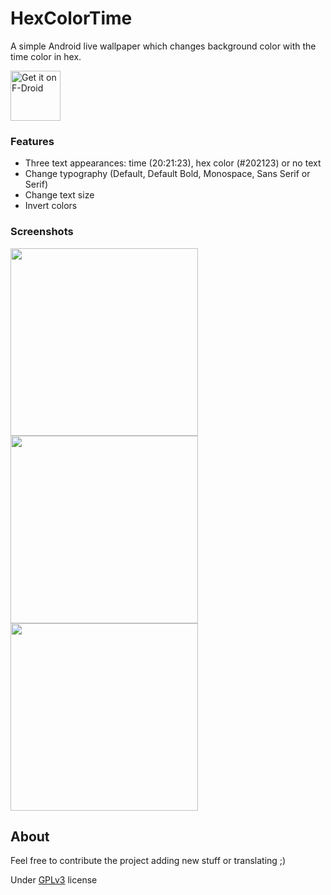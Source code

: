 # HexColorTime

A simple Android live wallpaper which changes background color with the time color in hex.

[<img src="https://f-droid.org/badge/get-it-on.png"
      alt="Get it on F-Droid"
      height="80">](https://f-droid.org/app/com.eneko.hexcolortimewallpaper)

### Features
* Three text appearances: time (20:21:23), hex color (#202123) or no text
* Change typography (Default, Default Bold, Monospace, Sans Serif or Serif)
* Change text size
* Invert colors

### Screenshots
<img src="https://github.com/jajasuperman/HexColorTime/blob/master/screenshots/shot1.png" width="300">
<img src="https://github.com/jajasuperman/HexColorTime/blob/master/screenshots/shot3.png" width="300">
<img src="https://github.com/jajasuperman/HexColorTime/blob/master/screenshots/shot2.png" width="300">

## About
Feel free to contribute the project adding new stuff or translating ;)

Under [GPLv3](https://www.gnu.org/licenses/gpl-3.0.en.html) license
